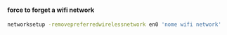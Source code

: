 
#### force to forget a wifi network
```bash
networksetup -removepreferredwirelessnetwork en0 'nome wifi network'
```
 
